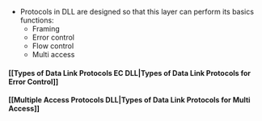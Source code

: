 - Protocols in DLL are designed so that this layer can perform its basics functions:
	- Framing
	- Error control
	- Flow control
	- Multi access
#### [[Types of Data Link Protocols EC DLL|Types of Data Link Protocols for Error Control]]

#### [[Multiple Access Protocols DLL|Types of Data Link Protocols for Multi Access]]
